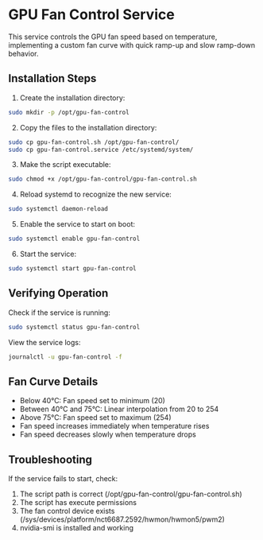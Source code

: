 # GPU Fan Control Service

This service controls the GPU fan speed based on temperature, implementing a custom fan curve with quick ramp-up and slow ramp-down behavior.

## Installation Steps

1. Create the installation directory:
```bash
sudo mkdir -p /opt/gpu-fan-control
```

2. Copy the files to the installation directory:
```bash
sudo cp gpu-fan-control.sh /opt/gpu-fan-control/
sudo cp gpu-fan-control.service /etc/systemd/system/
```

3. Make the script executable:
```bash
sudo chmod +x /opt/gpu-fan-control/gpu-fan-control.sh
```

4. Reload systemd to recognize the new service:
```bash
sudo systemctl daemon-reload
```

5. Enable the service to start on boot:
```bash
sudo systemctl enable gpu-fan-control
```

6. Start the service:
```bash
sudo systemctl start gpu-fan-control
```

## Verifying Operation

Check if the service is running:
```bash
sudo systemctl status gpu-fan-control
```

View the service logs:
```bash
journalctl -u gpu-fan-control -f
```

## Fan Curve Details

- Below 40°C: Fan speed set to minimum (20)
- Between 40°C and 75°C: Linear interpolation from 20 to 254
- Above 75°C: Fan speed set to maximum (254)
- Fan speed increases immediately when temperature rises
- Fan speed decreases slowly when temperature drops

## Troubleshooting

If the service fails to start, check:
1. The script path is correct (/opt/gpu-fan-control/gpu-fan-control.sh)
2. The script has execute permissions
3. The fan control device exists (/sys/devices/platform/nct6687.2592/hwmon/hwmon5/pwm2)
4. nvidia-smi is installed and working
